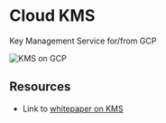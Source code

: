 #  Cloud KMS

Key Management Service for/from GCP 

![KMS on GCP](https://github.com/lynnlangit/gcp-essentials/blob/master/7_sample_data/images/kms.png)

## Resources

- Link to [whitepaper on KMS](https://cloud.google.com/blog/products/identity-security/new-google-cloud-whitepaper-cloud-key-management-service)